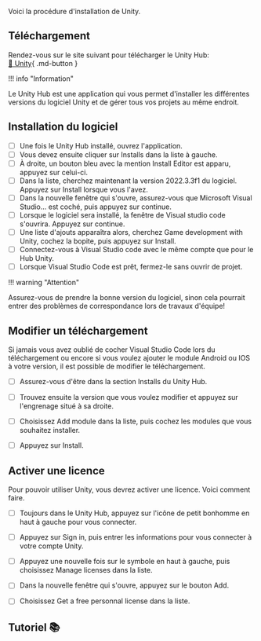 
Voici la procédure d'installation de Unity.   


## Téléchargement

Rendez-vous sur le site suivant pour télécharger le Unity Hub:   
[📁 Unity](https://unity.com/download){ .md-button }   <br>

!!! info "Information"

  Le Unity Hub est une application qui vous permet d'installer les différentes versions du logiciel Unity et de gérer tous vos projets au même endroit.<br>
      
## Installation du logiciel

- [ ] Une fois le Unity Hub installé, ouvrez l'application.
- [ ] Vous devez ensuite cliquer sur Installs dans la liste à gauche.
- [ ] À droite, un bouton bleu avec la mention Install Editor est apparu, appuyez sur celui-ci.
- [ ] Dans la liste, cherchez maintenant la version 2022.3.3f1 du logiciel. Appuyez sur Install lorsque vous l'avez.
- [ ] Dans la nouvelle fenêtre qui s'ouvre, assurez-vous que Microsoft Visual Studio... est coché, puis appuyez sur continue.
- [ ] Lorsque le logiciel sera installé, la fenêtre de Visual studio code s'ouvrira. Appuyez sur continue.
- [ ] Une liste d'ajouts apparaîtra alors, cherchez Game development with Unity, cochez la bopite, puis appuyez sur Install.
- [ ] Connectez-vous à Visual Studio code avec le même compte que pour le Hub Unity.
- [ ] Lorsque Visual Studio Code est prêt, fermez-le sans ouvrir de projet. 

!!! warning "Attention"
  
  Assurez-vous de prendre la bonne version du logiciel, sinon cela pourrait entrer des problèmes de correspondance lors de travaux d'équipe!<br>

      

## Modifier un téléchargement
Si jamais vous avez oublié de cocher Visual Studio Code lors du téléchargement ou encore si vous voulez ajouter le module Android ou IOS à votre version, il est possible de modifier le téléchargement.   

- [ ] Assurez-vous d'être dans la section Installs du Unity Hub.
- [ ] Trouvez ensuite la version que vous voulez modifier et appuyez sur l'engrenage situé à sa droite.
- [ ] Choisissez Add module dans la liste, puis cochez les modules que vous souhaitez installer.
- [ ] Appuyez sur Install.

      

## Activer une licence
Pour pouvoir utiliser Unity, vous devrez activer une licence. Voici comment faire.   

- [ ] Toujours dans le Unity Hub, appuyez sur l'icône de petit bonhomme en haut à gauche pour vous connecter.
- [ ] Appuyez sur Sign in, puis entrer les informations pour vous connecter à votre compte Unity.
- [ ] Appuyez une nouvelle fois sur le symbole en haut à gauche, puis choisissez Manage licenses dans la liste.
- [ ] Dans la nouvelle fenêtre qui s'ouvre, appuyez sur le bouton Add.
- [ ] Choisissez Get a free personnal license dans la liste.

      

## Tutoriel 📚
<youtube src="NVuzmtxxbfc"></youtube>
